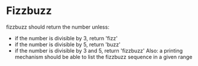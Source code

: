 
# Fizzbuzz
fizzbuzz should return the number unless:
- if the number is divisible by 3, return 'fizz'
- if the number is divisible by 5, return 'buzz'
- if the number is divisible by 3 and 5, return 'fizzbuzz'
  Also: a printing mechanism should be able to list the fizzbuzz sequence in a given range